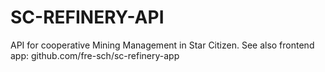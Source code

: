 # SC-REFINERY-API

API for cooperative Mining Management in Star Citizen.
See also frontend app: github.com/fre-sch/sc-refinery-app
